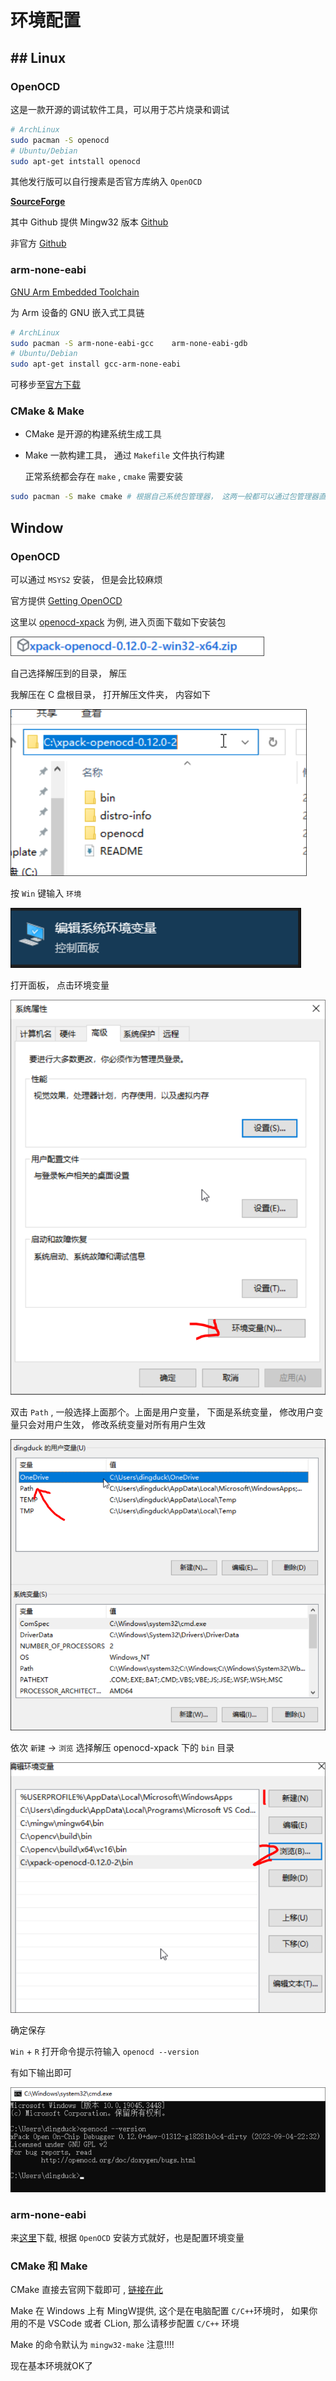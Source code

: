 # 环境配置

## ## Linux

### OpenOCD

这是一款开源的调试软件工具，可以用于芯片烧录和调试

```Bash
# ArchLinux
sudo pacman -S openocd
# Ubuntu/Debian
sudo apt-get intstall openocd

```

其他发行版可以自行搜素是否官方库纳入 `OpenOCD`

[**SourceForge**](https://sourceforge.net/p/openocd/code/ci/master/tree/)

其中 Github 提供 Mingw32 版本 [Github](https://github.com/openocd-org/openocd)

非官方 [Github](https://github.com/xpack-dev-tools/openocd-xpack/releases)

### arm-none-eabi

[GNU Arm Embedded Toolchain](https://developer.arm.com/downloads/-/gnu-rm)

为 Arm 设备的 GNU 嵌入式工具链

```bash
# ArchLinux
sudo pacman -S arm-none-eabi-gcc	arm-none-eabi-gdb
# Ubuntu/Debian
sudo apt-get install gcc-arm-none-eabi
```

可移步至[官方下载](https://developer.arm.com/downloads/-/gnu-rm)



### CMake & Make

- CMake 是开源的构建系统生成工具

- Make 一款构建工具， 通过 `Makefile` 文件执行构建

  正常系统都会存在 `make` , `cmake` 需要安装

```bash
sudo pacman -S make cmake # 根据自己系统包管理器， 这两一般都可以通过包管理器直接安装
```





## Window



### OpenOCD

可以通过 `MSYS2` 安装， 但是会比较麻烦

官方提供 [Getting OpenOCD](https://openocd.org/pages/getting-openocd.html)

这里以 [openocd-xpack](https://github.com/xpack-dev-tools/openocd-xpack/releases) 为例, 进入页面下载如下安装包

![image-20230927101617582](./image/swappy-20230927-101724.png)



自己选择解压到的目录， 解压

我解压在 C 盘根目录， 打开解压文件夹， 内容如下

![](./image/swappy-20230927-102116.png)

按 `Win` 键输入 `环境`

![](./image/swappy-20230927-102501.png)

打开面板， 点击环境变量

![](./image/swappy-20230927-102308.png)

双击 `Path` , 一般选择上面那个。上面是用户变量， 下面是系统变量， 修改用户变量只会对用户生效， 修改系统变量对所有用户生效

![swappy-20230927-102815](./image/swappy-20230927-102815.png)

依次 `新建` -> `浏览` 选择解压 openocd-xpack 下的 `bin` 目录

![swappy-20230927-103443](./image/swappy-20230927-103443.png)

确定保存

`Win` + `R` 打开命令提示符输入 `openocd --version`

有如下输出即可

![](./image/swappy-20230927-103603.png)



### arm-none-eabi

来[这里](https://developer.arm.com/downloads/-/gnu-rm)下载, 根据 `OpenOCD` 安装方式就好，也是配置环境变量



### CMake 和 Make

CMake 直接去官网下载即可 , [链接在此](https://cmake.org/)

Make 在 Windows 上有 MingW提供, 这个是在电脑配置 `C/C++`环境时， 如果你用的不是 VSCode 或者 CLion, 那么请移步配置 `C/C++` 环境

Make 的命令默认为 `mingw32-make` 注意!!!!





现在基本环境就OK了
